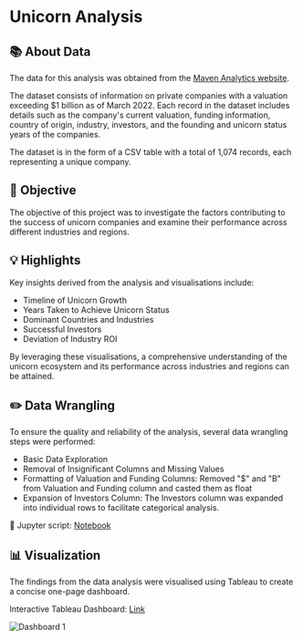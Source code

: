 # Unicorn Analysis 

## 📚 About Data

The data for this analysis was obtained from the [Maven Analytics website](https://mavenanalytics.io/blog/maven-unicorn-challenge). 

The dataset consists of information on private companies with a valuation exceeding $1 billion as of March 2022. Each record in the dataset includes details such as the company's current valuation, funding information, country of origin, industry, investors, and the founding and unicorn status years of the companies.

The dataset is in the form of a CSV table with a total of 1,074 records, each representing a unique company.

## 🎯 Objective

The objective of this project was to investigate the factors contributing to the success of unicorn companies and examine their performance across different industries and regions.

## 💡 Highlights

Key insights derived from the analysis and visualisations include:
- Timeline of Unicorn Growth
- Years Taken to Achieve Unicorn Status
- Dominant Countries and Industries
- Successful Investors
- Deviation of Industry ROI 

By leveraging these visualisations, a comprehensive understanding of the unicorn ecosystem and its performance across industries and regions can be attained.

## ✏️ Data Wrangling

To ensure the quality and reliability of the analysis, several data wrangling steps were performed:
- Basic Data Exploration
- Removal of Insignificant Columns and Missing Values
- Formatting of Valuation and Funding Columns: Removed "$" and "B" from Valuation and Funding column and casted them as float
- Expansion of Investors Column: The Investors column was expanded into individual rows to facilitate categorical analysis. 

📍 Jupyter script: [Notebook](https://github.com/aditya-shinde16/Unicorn_Analysis/blob/main/Unicorn%20Data%20Wrangling.ipynb)

## 📊 Visualization

The findings from the data analysis were visualised using Tableau to create a concise one-page dashboard.

Interactive Tableau Dashboard: [Link](https://public.tableau.com/views/Book4_16885293385670/Dashboard1?:language=en-US&:display_count=n&:origin=viz_share_link)

![Dashboard 1](https://github.com/aditya-shinde16/Unicorn_Analysis/assets/120565625/5cb78d21-d3e1-4e8c-b648-ab6158c69d20)

